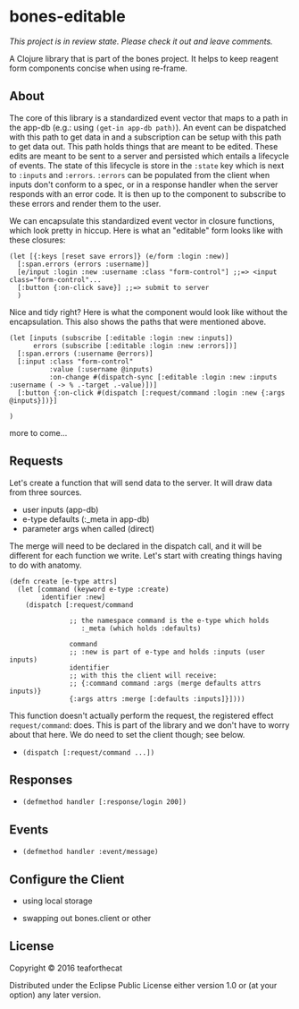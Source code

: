 # bones-editable
_This project is in review state. Please check it out and leave comments._

A Clojure library that is part of the bones project. It helps to keep reagent
form components concise when using re-frame. 

## About

The core of this library is a standardized event vector that maps to a path in
the app-db (e.g.: using `(get-in app-db path)`). An event can be dispatched with
this path to get data in and a subscription can be setup with this path to get
data out. This path holds things that are meant to be edited. These edits are
meant to be sent to a server and persisted which entails a lifecycle of events.
The state of this lifecycle is store in the `:state` key which is next to
`:inputs` and `:errors`. `:errors` can be populated from the client when inputs
don't conform to a spec, or in a response handler when the server responds with
an error code. It is then up to the component to subscribe to these errors and 
render them to the user.

We can encapsulate this standardized event vector in closure functions, which
look pretty in hiccup. Here is what an "editable" form looks like with these
closures:

    (let [{:keys [reset save errors]} (e/form :login :new)]
      [:span.errors (errors :username)]
      [e/input :login :new :username :class "form-control"] ;;=> <input class="form-control"...
      [:button {:on-click save}] ;;=> submit to server
      ) 

Nice and tidy right? Here is what the component would look like without the
encapsulation. This also shows the paths that were mentioned above.

    (let [inputs (subscribe [:editable :login :new :inputs])
          errors (subscribe [:editable :login :new :errors])]
      [:span.errors (:username @errors)]
      [:input :class "form-control"
              :value (:username @inputs)
              :on-change #(dispatch-sync [:editable :login :new :inputs :username ( -> % .-target .-value)])]
      [:button {:on-click #(dispatch [:request/command :login :new {:args @inputs}])}]
    
    )


more to come...


## Requests

Let's create a function that will send data to the server. It will draw data
from three sources. 
  
  - user inputs (app-db)
  - e-type defaults (:_meta in app-db)
  - parameter args when called (direct)
  
The merge will need to be declared in the dispatch call, and it will be
different for each function we write. Let's start with creating things having to
do with anatomy. 

    (defn create [e-type attrs]
      (let [command (keyword e-type :create)
            identifier :new]
        (dispatch [:request/command

                   ;; the namespace command is the e-type which holds
                      :_meta (which holds :defaults)

                   command
                   ;; :new is part of e-type and holds :inputs (user inputs)
                   identifier 
                   ;; with this the client will receive:
                   ;; {:command command :args (merge defaults attrs inputs)}
                   {:args attrs :merge [:defaults :inputs]}])))

This function doesn't actually perform the request, the registered effect
`request/command`: does. This is part of the library and we don't have to worry
about that here. We do need to set the client though; see below.
  
- `(dispatch [:request/command ...])`

## Responses

- `(defmethod handler [:response/login 200])`

## Events

- `(defmethod handler :event/message)`


## Configure the Client

- using local storage

- swapping out bones.client or other

## License

Copyright © 2016 teaforthecat

Distributed under the Eclipse Public License either version 1.0 or (at
your option) any later version.
